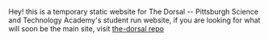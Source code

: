 Hey! this is a temporary static website for The Dorsal -- Pittsburgh Science and Technology Academy's student run website, if you are looking for what will soon be the main site, visit [the-dorsal repo](https://github.com/ilisien/the-dorsal)